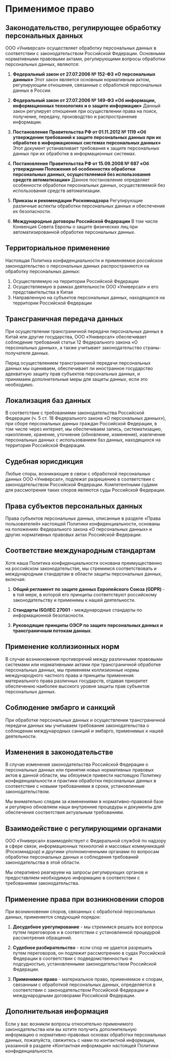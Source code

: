 # Применимое право

## Законодательство, регулирующее обработку персональных данных

ООО «Универсал» осуществляет обработку персональных данных в соответствии с законодательством Российской Федерации. Основными нормативными правовыми актами, регулирующими вопросы обработки персональных данных, являются:

1. **Федеральный закон от 27.07.2006 № 152-ФЗ «О персональных данных»**
   Этот закон является основным нормативным актом, регулирующим отношения, связанные с обработкой персональных данных в России.

2. **Федеральный закон от 27.07.2006 № 149-ФЗ «Об информации, информационных технологиях и о защите информации»**
   Данный закон регулирует отношения при осуществлении права на поиск, получение, передачу, производство и распространение информации.

3. **Постановление Правительства РФ от 01.11.2012 № 1119 «Об утверждении требований к защите персональных данных при их обработке в информационных системах персональных данных»**
   Этот документ устанавливает требования к защите персональных данных при их обработке в информационных системах.

4. **Постановление Правительства РФ от 15.09.2008 № 687 «Об утверждении Положения об особенностях обработки персональных данных, осуществляемой без использования средств автоматизации»**
   Данное постановление определяет особенности обработки персональных данных, осуществляемой без использования средств автоматизации.

5. **Приказы и рекомендации Роскомнадзора**
   Регулирующие различные аспекты обработки персональных данных и обеспечения их безопасности.

6. **Международные договоры Российской Федерации**
   В том числе Конвенция Совета Европы о защите физических лиц при автоматизированной обработке персональных данных.

## Территориальное применение

Настоящая Политика конфиденциальности и применяемое российское законодательство о персональных данных распространяются на обработку персональных данных:

1. Осуществляемую на территории Российской Федерации
2. Осуществляемую в рамках деятельности ООО «Универсал» и его представительства в Китае
3. Направленную на субъектов персональных данных, находящихся на территории Российской Федерации

## Трансграничная передача данных

При осуществлении трансграничной передачи персональных данных в Китай или другие государства, ООО «Универсал» обеспечивает соблюдение требований статьи 12 Федерального закона «О персональных данных», а также учитывает законодательство страны-получателя данных.

Перед осуществлением трансграничной передачи персональных данных мы оцениваем, обеспечивает ли иностранное государство адекватную защиту прав субъектов персональных данных, и принимаем дополнительные меры для защиты данных, если это необходимо.

## Локализация баз данных

В соответствии с требованиями законодательства Российской Федерации (ч. 5 ст. 18 Федерального закона «О персональных данных»), при сборе персональных данных граждан Российской Федерации, в том числе через интернет, мы обеспечиваем запись, систематизацию, накопление, хранение, уточнение (обновление, изменение), извлечение персональных данных с использованием баз данных, находящихся на территории Российской Федерации.

## Судебная юрисдикция

Любые споры, возникающие в связи с обработкой персональных данных ООО «Универсал», подлежат разрешению в соответствии с законодательством Российской Федерации. Компетентными судами для рассмотрения таких споров являются суды Российской Федерации.

## Права субъектов персональных данных

Права субъектов персональных данных, описанные в разделе «Права пользователей» настоящей Политики конфиденциальности, основаны на положениях Федерального закона «О персональных данных» и других нормативных правовых актах Российской Федерации.

## Соответствие международным стандартам

Хотя наша Политика конфиденциальности основана преимущественно на российском законодательстве, мы стремимся соответствовать и международным стандартам в области защиты персональных данных, включая:

1. **Общий регламент по защите данных Европейского Союза (GDPR)** - в той мере, в которой его принципы соответствуют российскому законодательству и применимы к нашей деятельности.

2. **Стандарты ISO/IEC 27001** - международные стандарты по информационной безопасности.

3. **Руководящие принципы ОЭСР по защите персональных данных и трансграничным потокам данных**.

## Применение коллизионных норм

В случае возникновения противоречий между различными правовыми системами или нормативными актами при трансграничной обработке персональных данных, мы применяем коллизионные нормы международного частного права и принципы применения материального права различных государств, отдавая приоритет обеспечению наиболее высокого уровня защиты прав субъектов персональных данных.

## Соблюдение эмбарго и санкций

При обработке персональных данных и осуществлении трансграничной передачи данных мы учитываем требования законодательства о соблюдении международных санкций и эмбарго, применимых к нашей деятельности.

## Изменения в законодательстве

В случае изменения законодательства Российской Федерации о персональных данных или принятия новых нормативных правовых актов в данной области, мы обязуемся привести настоящую Политику конфиденциальности и практики обработки персональных данных в соответствие с новыми требованиями в сроки, установленные законодательством.

Мы внимательно следим за изменениями в нормативно-правовой базе и регулярно обновляем наши внутренние процедуры и документы для обеспечения соответствия актуальным требованиям.

## Взаимодействие с регулирующими органами

ООО «Универсал» взаимодействует с Федеральной службой по надзору в сфере связи, информационных технологий и массовых коммуникаций (Роскомнадзор) и другими уполномоченными органами по вопросам обработки персональных данных и соблюдения требований законодательства в этой области.

Мы оперативно реагируем на запросы регулирующих органов и предоставляем необходимую информацию в соответствии с требованиями законодательства.

## Применение права при возникновении споров

При возникновении споров, связанных с обработкой персональных данных, применяется следующий порядок:

1. **Досудебное урегулирование** - мы стремимся решать все вопросы путем переговоров и в соответствии с установленной процедурой рассмотрения обращений.

2. **Судебное разбирательство** - если спор не удается разрешить путем переговоров, он подлежит рассмотрению в судах Российской Федерации в соответствии с подведомственностью и подсудностью, установленными законодательством Российской Федерации.

3. **Применимое право** - материальное право, применяемое к спорам, связанным с обработкой персональных данных, определяется в соответствии с законодательством Российской Федерации и международными договорами Российской Федерации.

## Дополнительная информация

Если у вас возникли вопросы относительно применимого законодательства или вы хотите получить дополнительную информацию о нормативно-правовых основах обработки персональных данных, пожалуйста, свяжитесь с нами по контактной информации, указанной в разделе «Контактная информация» настоящей Политики конфиденциальности.
